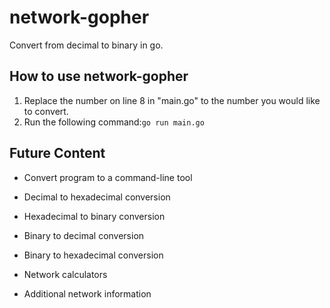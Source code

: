 # network-gopher
Convert from decimal to binary in go.

## How to use network-gopher

1. Replace the number on line 8 in "main.go" to the number you would like to convert.
2. Run the following command:```go run main.go```

## Future Content
- Convert program to a command-line tool

- Decimal to hexadecimal conversion
- Hexadecimal to binary conversion
- Binary to decimal conversion
- Binary to hexadecimal conversion

- Network calculators
- Additional network information